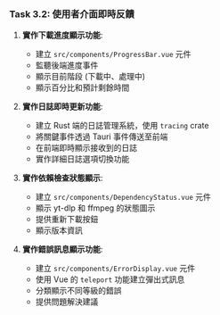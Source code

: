 ### Task 3.2: 使用者介面即時反饋

1. **實作下載進度顯示功能**:
   - 建立 `src/components/ProgressBar.vue` 元件
   - 監聽後端進度事件
   - 顯示目前階段 (下載中、處理中)
   - 顯示百分比和預計剩餘時間

2. **實作日誌即時更新功能**:
   - 建立 Rust 端的日誌管理系統，使用 `tracing` crate
   - 將關鍵事件透過 Tauri 事件傳送至前端
   - 在前端即時顯示接收到的日誌
   - 實作詳細日誌選項切換功能

3. **實作依賴檢查狀態顯示**:
   - 建立 `src/components/DependencyStatus.vue` 元件
   - 顯示 yt-dlp 和 ffmpeg 的狀態圖示
   - 提供重新下載按鈕
   - 顯示版本資訊

4. **實作錯誤訊息顯示功能**:
   - 建立 `src/components/ErrorDisplay.vue` 元件
   - 使用 Vue 的 `teleport` 功能建立彈出式訊息
   - 分類顯示不同等級的錯誤
   - 提供問題解決建議

